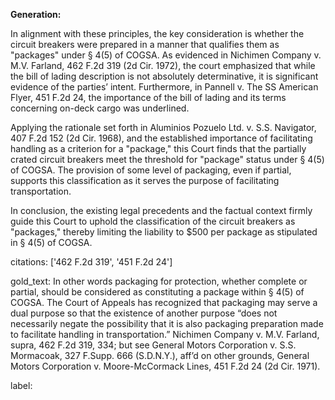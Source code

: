 **Generation:**

In alignment with these principles, the key consideration is whether the circuit breakers were prepared in a manner that qualifies them as "packages" under § 4(5) of COGSA. As evidenced in Nichimen Company v. M.V. Farland, 462 F.2d 319 (2d Cir. 1972), the court emphasized that while the bill of lading description is not absolutely determinative, it is significant evidence of the parties’ intent. Furthermore, in Pannell v. The SS American Flyer, 451 F.2d 24, the importance of the bill of lading and its terms concerning on-deck cargo was underlined. 

Applying the rationale set forth in Aluminios Pozuelo Ltd. v. S.S. Navigator, 407 F.2d 152 (2d Cir. 1968), and the established importance of facilitating handling as a criterion for a "package," this Court finds that the partially crated circuit breakers meet the threshold for "package" status under § 4(5) of COGSA. The provision of some level of packaging, even if partial, supports this classification as it serves the purpose of facilitating transportation.

In conclusion, the existing legal precedents and the factual context firmly guide this Court to uphold the classification of the circuit breakers as "packages," thereby limiting the liability to $500 per package as stipulated in § 4(5) of COGSA.

citations: ['462 F.2d 319', '451 F.2d 24']

gold_text: In other words packaging for protection, whether complete or partial, should be considered as constituting a package within § 4(5) of COGSA. The Court of Appeals has recognized that packaging may serve a dual purpose so that the existence of another purpose “does not necessarily negate the possibility that it is also packaging preparation made to facilitate handling in transportation.” Nichimen Company v. M.V. Farland, supra, 462 F.2d 319, 334; but see General Motors Corporation v. S.S. Mormacoak, 327 F.Supp. 666 (S.D.N.Y.), aff’d on other grounds, General Motors Corporation v. Moore-McCormack Lines, 451 F.2d 24 (2d Cir. 1971).

label: 